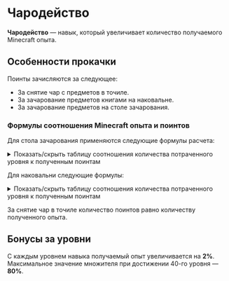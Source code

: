 # Чародейство

**Чародейство** — навык, который увеличивает количество получаемого Minecraft опыта.

## **Особенности прокачки**

Поинты зачисляются за следующее:
- За снятие чар с предметов в точиле.
- За зачарование предметов книгами на наковальне.
- За зачарование предметов на столе зачарования.

### **Формулы соотношения Minecraft опыта и поинтов**

Для стола зачарования применяются следующие формулы расчета:
<details>
  <summary>Показать/скрыть таблицу соотношения количества потраченного уровня к полученным поинтам</summary>
  <div>
    <p>Пусть <code>x</code> – уровень, необходимый для зачарования.</p>
    <table>
      <thead>
        <tr>
          <th>Условие</th>
          <th>Формула</th>
        </tr>
      </thead>
      <tbody>
        <tr>
          <th>x ≤ 16</th>
          <th>(x² + 6x)/10</th>
        </tr>
        <tr>
          <th>16 &lt; x &lt; 32</th>
          <th>(2.5x² - 40.5x + 360)/10</th>
        </tr>
        <tr>
          <th>x ≥ 32</th>
          <th>(4.5x² - 162.5x + 2220)/10</th>
        </tr>
      </tbody>
    </table>
  </div>
</details>

Для наковальни следующие формулы: 
<details>
  <summary>Показать/скрыть таблицу соотношения количества потраченного уровня к полученным поинтам</summary>
  <div>
    <p>Пусть <code>x</code> – уровень, необходимый для зачарования.</p>
    <table>
      <thead>
        <tr>
          <th>Условие</th>
          <th>Формула</th>
        </tr>
      </thead>
      <tbody>
        <tr>
          <th>x ≤ 16</th>
          <th>(x² + 6x)/(x/32+2)</th>
        </tr>
        <tr>
          <th>16 &lt; x &lt; 32</th>
          <th>(2.5x² - 40.5x + 360)/(x/32+2)</th>
        </tr>
        <tr>
          <th>x ≥ 32</th>
          <th>(4.5x² - 162.5x + 2220)/(x/32+2)</th>
        </tr>
      </tbody>
    </table>
  </div>
</details>

За снятие чар в точиле количество поинтов равно количеству полученного опыта.

## **Бонусы за уровни**

С каждым уровнем навыка получаемый опыт увеличивается на **2%**.\
Максимальное значение множителя при достижении 40-го уровня — **80%**.